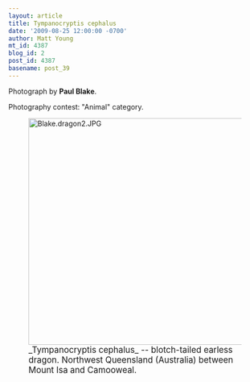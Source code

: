 ```yaml
---
layout: article
title: Tympanocryptis cephalus
date: '2009-08-25 12:00:00 -0700'
author: Matt Young
mt_id: 4387
blog_id: 2
post_id: 4387
basename: post_39
---
```

Photograph by **Paul Blake**.

Photography contest: "Animal" category.



<figure>
<a href="http://zipcodezoo.com/Animals/T/Tympanocryptis_cephalus/"><img src="http://pandasthumb.org/archives/2009/08/22/Blake.dragon2.JPG" alt="Blake.dragon2.JPG" width="600" height="450" /></a>
<figcaption markdown="span"><big>_Tympanocryptis cephalus_ -- blotch-tailed earless dragon.  Northwest Queensland (Australia) between Mount Isa and Camooweal.</big>

</figcaption>
</figure>
